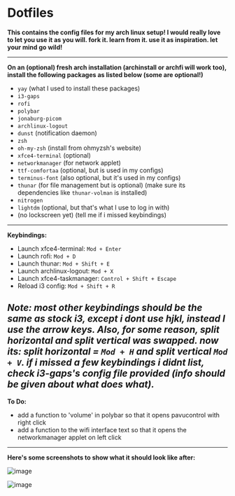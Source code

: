 # Dotfiles

**This contains the config files for my arch linux setup!
I would really love to let you use it as you will. fork it. learn from it. use it as inspiration. let your mind go wild!**

*************************************************************************************************************************

**On an (optional) fresh arch installation (archinstall or archfi will work too),
install the following packages as listed below (some are optional!)**

- `yay` (what I used to install these packages)
- `i3-gaps`
- `rofi`
- `polybar`
- `jonaburg-picom`
- `archlinux-logout`
- `dunst` (notification daemon)
- `zsh`
- `oh-my-zsh` (install from ohmyzsh's website)
- `xfce4-terminal` (optional)
- `networkmanager` (for network applet)
- `ttf-comfortaa` (optional, but is used in my configs)
- `terminus-font` (also optional, but it's used in my configs)
- `thunar` (for file management but is optional) (make sure its dependencies like `thunar-volman` is installed)
- `nitrogen`
- `lightdm` (optional, but that's what I use to log in with)
- (no lockscreen yet) (tell me if i missed keybindings)
--------------------------------------------------------------------------------------------------------------------------

**Keybindings:**

* Launch xfce4-terminal:    `Mod + Enter`
* Launch rofi:              `Mod + D`
* Launch thunar:            `Mod + Shift + E`
* Launch archlinux-logout:  `Mod + X`
* Launch xfce4-taskmanager: `Control + Shift + Escape`
* Reload i3 config:         `Mod + Shift + R`

*Note: most other keybindings should be the same as stock i3, except i dont use hjkl, instead I use the arrow keys. Also, for some reason, split horizontal and split vertical was swapped. now its: split horizontal = `Mod + H` and split vertical `Mod + V`. if i missed a few keybindings i didnt list, check i3-gaps's config file provided (info should be given about what does what).*
--------------------------------------------------------------------------------------------------------------------------

**To Do:**

+ add a function to 'volume' in polybar so that it opens pavucontrol with right click
+ add a function to the wifi interface text so that it opens the networkmanager applet on left click

--------------------------------------------------------------------------------------------------------------------------

**Here's some screenshots to show what it should look like after:**

![image](https://user-images.githubusercontent.com/66907984/171918269-535d9b8f-9c92-4d4d-a896-d05cd774041e.png)

![image](https://user-images.githubusercontent.com/66907984/171918333-e5757390-11b7-431e-bab3-d7923e60cf8f.png)
